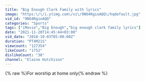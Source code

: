 ```yaml
---
title: "Big Enough Clark Family with lyrics"
image: "https:\/\/i.ytimg.com\/vi\/9NO4RgioAQQ\/hqdefault.jpg"
vid_id: "9NO4RgioAQQ"
categories: "Sports"
tags: ["iMovie","Big Enough","big enough clark family lyrics"]
date: "2021-11-20T14:45:44+03:00"
vid_date: "2018-10-03T05:00:00Z"
duration: "PT4M21S"
viewcount: "127354"
likeCount: "1752"
dislikeCount: "38"
channel: "Elaine Hutchison"
---
```

{% raw %}For worship at home only{% endraw %}
